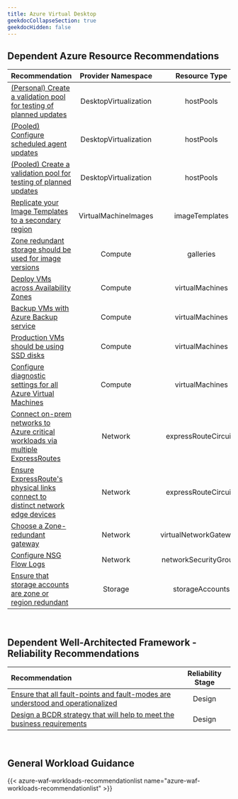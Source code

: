 ```yaml
---
title: Azure Virtual Desktop
geekdocCollapseSection: true
geekdocHidden: false
---
```


## Dependent Azure Resource Recommendations

| Recommendation                                                                                                                                                                                                                                                                    |  Provider Namespace   |     Resource Type      |
| :-------------------------------------------------------------------------------------------------------------------------------------------------------------------------------------------------------------------------------------------------------------------------------- | :-------------------: | :--------------------: |
| [(Personal) Create a validation pool for testing of planned updates](../../../Azure-Proactive-Resiliency-Library-v2/azure-resources/DesktopVirtualization/hostPools/#personal-create-a-validation-pool-for-testing-of-planned-updates)                                            | DesktopVirtualization |       hostPools        |
| [(Pooled) Configure scheduled agent updates](../../../Azure-Proactive-Resiliency-Library-v2/azure-resources/DesktopVirtualization/hostPools/#pooled-configure-scheduled-agent-updates)                                                                                            | DesktopVirtualization |       hostPools        |
| [(Pooled) Create a validation pool for testing of planned updates](../../../Azure-Proactive-Resiliency-Library-v2/azure-resources/DesktopVirtualization/hostPools/#pooled-create-a-validation-pool-for-testing-of-planned-updates)                                                | DesktopVirtualization |       hostPools        |
| [Replicate your Image Templates to a secondary region](../../../Azure-Proactive-Resiliency-Library-v2/azure-resources/VirtualMachineImages/imageTemplates/)                                                                                                                       | VirtualMachineImages  |     imageTemplates     |
| [Zone redundant storage should be used for image versions](../../../Azure-Proactive-Resiliency-Library-v2/azure-resources/VirtualMachineImages/imageTemplates/#replicate-your-image-templates-to-a-secondary-regions)                                                             |        Compute        |       galleries        |
| [Deploy VMs across Availability Zones](../../../Azure-Proactive-Resiliency-Library-v2/azure-resources/Compute/virtualMachines/#deploy-vms-across-availability-zones)                                                                                                              |        Compute        |    virtualMachines     |
| [Backup VMs with Azure Backup service](../../../Azure-Proactive-Resiliency-Library-v2/azure-resources/Compute/virtualMachines/#backup-vms-with-azure-backup-services)                                                                                                             |        Compute        |    virtualMachines     |
| [Production VMs should be using SSD disks](../../../Azure-Proactive-Resiliency-Library-v2/azure-resources/Compute/virtualMachines/#production-vms-should-be-using-ssd-disks)                                                                                                      |        Compute        |    virtualMachines     |
| [Configure diagnostic settings for all Azure Virtual Machines](../../../Azure-Proactive-Resiliency-Library-v2/azure-resources/Compute/virtualMachines/#configure-diagnostic-settings-for-all-azure-virtual-machines)                                                              |        Compute        |    virtualMachines     |
| [Connect on-prem networks to Azure critical workloads via multiple ExpressRoutes](../../../Azure-Proactive-Resiliency-Library-v2/azure-resources/Network/expressRouteCircuits/#connect-on-prem-networks-to-azure-critical-workloads-via-multiple-expressroutes)                   |        Network        |  expressRouteCircuits  |
| [Ensure ExpressRoute's physical links connect to distinct network edge devices](../../..https://azure.github.io/Azure-Proactive-Resiliency-Library-v2/azure-resources/Network/expressRouteCircuits/#ensure-expressroutes-physical-links-connect-to-distinct-network-edge-devices) |        Network        |  expressRouteCircuits  |
| [Choose a Zone-redundant gateway](../../../Azure-Proactive-Resiliency-Library-v2/azure-resources/Network/virtualNetworkGateways/#choose-a-zone-redundant-gateway)                                                                                                                 |        Network        | virtualNetworkGateways |
| [Configure NSG Flow Logs](../../../Azure-Proactive-Resiliency-Library-v2/azure-resources/Network/networkSecurityGroups/#configure-nsg-flow-logs)                                                                                                                                  |        Network        | networkSecurityGroups  |
| [Ensure that storage accounts are zone or region redundant](../../../Azure-Proactive-Resiliency-Library-v2/azure-resources/Storage/storageAccounts/#ensure-that-storage-accounts-are-zone-or-region-redundant)                                                                    |        Storage        |    storageAccounts     |

<br>

## Dependent Well-Architected Framework - Reliability Recommendations

| Recommendation                                                                                                                                                                                                                      | Reliability Stage |
| :---------------------------------------------------------------------------------------------------------------------------------------------------------------------------------------------------------------------------------- | :---------------: |
| [Ensure that all fault-points and fault-modes are understood and operationalized](../../../Azure-Proactive-Resiliency-Library-v2/azure-waf/design/#ensure-that-all-fault-points-and-fault-modes-are-understood-and-operationalized) |      Design       |
| [Design a BCDR strategy that will help to meet the business requirements](../../../Azure-Proactive-Resiliency-Library-v2/azure-waf/design/#design-a-bcdr-strategy-that-will-help-to-meet-the-business-requirements)                 |      Design       |

<br>

## General Workload Guidance

{{< azure-waf-workloads-recommendationlist name="azure-waf-workloads-recommendationlist" >}}
